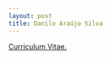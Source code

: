 ```yaml
---
layout: post
title: Danilo Araújo Silva
---
```


[Curriculum Vitae.](https://docs.google.com/document/d/1jcflnEmzOL6t-LWoXQrx0mbNNaSoyA8n9F30msUXMuc)